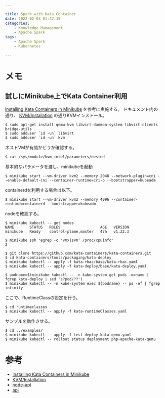 ```yaml
---

title: Spark with Kata Container
date: 2022-02-03 01:47:15
categories:
    - Knowledge Management
    - Apache Spark
tags:
    - Apache Spark
    - Kubernetes

---
```


# メモ

## 試しにMinikube上でKata Container利用

[Installing Kata Containers in Minikube] を参考に実施する。
ドキュメント内の通り、 [KVM/Installation] の通りKVMインストール。

```shell
$ sudo apt-get install qemu-kvm libvirt-daemon-system libvirt-clients bridge-utils
$ sudo adduser `id -un` libvirt
$ sudo adduser `id -un` kvm
```

ネストVMが有効かどうか確認する。

```shell
$ cat /sys/module/kvm_intel/parameters/nested
```

基本的なパラメータを渡し、minikubeを起動

```shell
$ minikube start --vm-driver kvm2 --memory 2048 --network-plugin=cni --enable-default-cni --container-runtime=cri-o --bootstrapper=kubeadm
```

containerdを利用する場合は以下。

```shell
$ minikube start --vm-driver kvm2 --memory 4096 --container-runtime=containerd --bootstrapper=kubeadm
```

nodeを確認する。

```shell
$ minikube kubectl -- get nodes
NAME       STATUS   ROLES                  AGE   VERSION
minikube   Ready    control-plane,master   47h   v1.22.3

$ minikube ssh "egrep -c 'vmx|svm' /proc/cpuinfo"
2
```

```shell
$ git clone https://github.com/kata-containers/kata-containers.git
$ cd kata-containers/tools/packaging/kata-deploy
$ minikube kubectl -- apply -f kata-rbac/base/kata-rbac.yaml
$ minikube kubectl -- apply -f kata-deploy/base/kata-deploy.yaml
```

```shell
$ podname=$(minikube kubectl -- -n kube-system get pods -o=name | fgrep kata-deploy | sed 's?pod/??')
$ minikube kubectl -- -n kube-system exec ${podname} -- ps -ef | fgrep infinity
```

ここで、RuntimeClassの設定を行う。

```shell
$ cd runtimeclasses
$ minikube kubectl -- apply -f kata-runtimeClasses.yaml
```

サンプルを動作させる。

```shell
$ cd ../examples/
$ minikube kubectl -- apply -f test-deploy-kata-qemu.yaml
$ minikube kubectl -- rollout status deployment php-apache-kata-qemu
```


# 参考

* [Installing Kata Containers in Minikube]
* [KVM/Installation]
* [node-api]
* [api]

[Installing Kata Containers in Minikube]: https://github.com/kata-containers/kata-containers/blob/main/docs/install/minikube-installation-guide.md
[KVM/Installation]: https://help.ubuntu.com/community/KVM/Installation
[node-api]: https://github.com/kubernetes/node-api
[api]: https://github.com/kubernetes/api



<!-- vim: set et tw=0 ts=2 sw=2: -->
